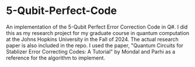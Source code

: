 # 5-Qubit-Perfect-Code
An implementation of the 5-Qubit Perfect Error Correction Code in Q#. I did this as my research project for my graduate course in quantum computation at the Johns Hopkins University in the Fall of 2024. The actual research paper is also included in the repo. I used the paper, "Quantum Circuits for Stablizer Error Correcting Codes: A Tutorial" by Mondal and Parhi as a reference for the algorithm to implement.
